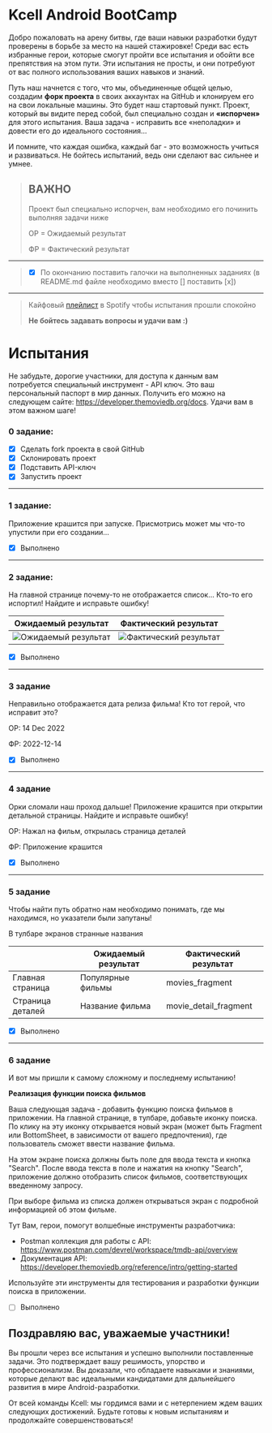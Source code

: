 # Kcell Android BootCamp

Добро пожаловать на арену битвы, где ваши навыки разработки будут проверены в борьбе за место на нашей стажировке! Среди вас есть избранные герои, которые смогут пройти все испытания и обойти все препятствия на этом пути. Эти испытания не просты, и они потребуют от вас полного использования ваших навыков и знаний.

Путь наш начнется с того, что мы, объединенные общей целью, создадим **форк проекта** в своих аккаунтах на GitHub и клонируем его на свои локальные машины. Это будет наш стартовый пункт. Проект, который вы видите перед собой, был специально создан и **«испорчен»** для этого испытания. Ваша задача - исправить все «неполадки» и довести его до идеального состояния...

И помните, что каждая ошибка, каждый баг - это возможность учиться и развиваться. Не бойтесь испытаний, ведь они сделают вас сильнее и умнее.

> ## **ВАЖНО**
> Проект был специально испорчен, вам необходимо его починить выполняя задачи ниже
> 
> ОР = Ожидаемый результат
> 
> ФР = Фактический результат
---
> - [x] По окончанию поставить галочки на выполненных заданиях (в README.md файле необходимо вместо [] поставить [x])
---
>Кайфовый [плейлист](https://open.spotify.com/playlist/37i9dQZF1E8OC9fEbOQFql?si=0edc6915d1394cd2) в Spotify чтобы испытания прошли спокойно
> 
> **Не бойтесь задавать вопросы и удачи вам :)**


# Испытания

Не забудьте, дорогие участники, для доступа к данным вам потребуется специальный инструмент - API ключ. Это ваш персональный паспорт в мир данных. Получить его можно на следующем сайте: https://developer.themoviedb.org/docs. Удачи вам в этом важном шаге!

### 0 задание:

- [x] Сделать fork проекта в свой GitHub
- [x] Склонировать проект
- [x] Подставить API-ключ
- [x] Запустить проект

---
### 1 задание: 

Приложение крашится при запуске. Присмотрись может мы что-то упустили при его создании...
- [x] Выполнено

---
### 2 задание:
На главной странице почему-то не отображается список... Кто-то его испортил! Найдите и исправьте ошибку!

| Ожидаемый результат                                               | Фактический результат                                                    |
|-------------------------------------------------------------------|--------------------------------------------------------------------------|
| ![Ожидаемый результат](/images/task2OK.png "Ожидаемый результат") | ![Фактический результат](/images/task2Error.png "Фактический результат") |

- [x] Выполнено
---

### 3 задание
Неправильно отображается дата релиза фильма! Кто тот герой, что исправит это?

ОР: 14 Dec 2022

ФР: 2022-12-14

- [x] Выполнено
---

### 4 задание
Орки сломали наш проход дальше! Приложение крашится при открытии детальной страницы. Найдите и исправьте ошибку!

ОР: Нажал на фильм, открылась страница деталей

ФР: Приложение крашится

- [x] Выполнено
---

### 5 задание
Чтобы найти путь обратно нам необходимо понимать, где мы находимся, но указатели были запутаны!

В тулбаре экранов странные названия

|                  | Ожидаемый результат | Фактический результат |
|------------------|---------------------|-----------------------|
| Главная страница | Популярные фильмы   | movies_fragment       |
| Страница деталей | Название фильма     | movie_detail_fragment |

- [x] Выполнено
---

### 6 задание
И вот мы пришли к самому сложному и последнему испытанию!

**Реализация функции поиска фильмов**

Ваша следующая задача - добавить функцию поиска фильмов в приложении. На главной странице, в тулбаре, добавьте иконку поиска. По клику на эту иконку открывается новый экран (может быть Fragment или BottomSheet, в зависимости от вашего предпочтения), где пользователь сможет ввести название фильма.

На этом экране поиска должны быть поле для ввода текста и кнопка "Search". После ввода текста в поле и нажатия на кнопку "Search", приложение должно отобразить список фильмов, соответствующих введенному запросу.

При выборе фильма из списка должен открываться экран с подробной информацией об этом фильме.

Тут Вам, герои, помогут волшебные инструменты разработчика: 
- Postman коллекция для работы с API: https://www.postman.com/devrel/workspace/tmdb-api/overview
- Документация API: https://developer.themoviedb.org/reference/intro/getting-started

Используйте эти инструменты для тестирования и разработки функции поиска в приложении. 

- [ ] Выполнено

## Поздравляю вас, уважаемые участники!

Вы прошли через все испытания и успешно выполнили поставленные задачи. Это подтверждает вашу решимость, упорство и профессионализм. Вы доказали, что обладаете навыками и знаниями, которые делают вас идеальными кандидатами для дальнейшего развития в мире Android-разработки. 

От всей команды Kcell: мы гордимся вами и с нетерпением ждем ваших следующих достижений. Будьте готовы к новым испытаниям и продолжайте совершенствоваться!
<!--stackedit_data:
eyJoaXN0b3J5IjpbLTIxNDUzMjc5MCw2MTIxNjUyODcsLTY0ND
E2MDA0NywxMTM2OTA3NzgsLTQyMjY4Njk0LDEwMDYxMTI4NzMs
LTE1ODg3ODk0MTNdfQ==
-->